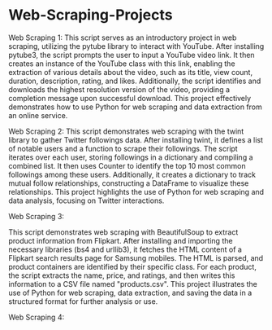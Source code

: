 # Web-Scraping-Projects

Web Scraping 1:
This script serves as an introductory project in web scraping, utilizing the pytube library to interact with YouTube. After installing pytube3, the script prompts the user to input a YouTube video link. It then creates an instance of the YouTube class with this link, enabling the extraction of various details about the video, such as its title, view count, duration, description, rating, and likes. Additionally, the script identifies and downloads the highest resolution version of the video, providing a completion message upon successful download. This project effectively demonstrates how to use Python for web scraping and data extraction from an online service.

Web Scraping 2:
This script demonstrates web scraping with the twint library to gather Twitter followings data. After installing twint, it defines a list of notable users and a function to scrape their followings. The script iterates over each user, storing followings in a dictionary and compiling a combined list. It then uses Counter to identify the top 10 most common followings among these users. Additionally, it creates a dictionary to track mutual follow relationships, constructing a DataFrame to visualize these relationships. This project highlights the use of Python for web scraping and data analysis, focusing on Twitter interactions.

Web Scraping 3:

This script demonstrates web scraping with BeautifulSoup to extract product information from Flipkart. After installing and importing the necessary libraries (bs4 and urllib3), it fetches the HTML content of a Flipkart search results page for Samsung mobiles. The HTML is parsed, and product containers are identified by their specific class. For each product, the script extracts the name, price, and ratings, and then writes this information to a CSV file named "products.csv". This project illustrates the use of Python for web scraping, data extraction, and saving the data in a structured format for further analysis or use.

Web Scraping 4:





